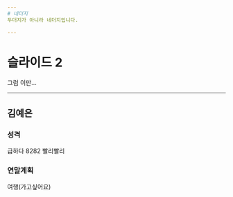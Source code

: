 ```yaml
---
# 네더지
두더지가 아니라 네더지입니다.

---
```

# 슬라이드 2
그럼 이만...

---
## 김예은
### 성격  
급하다 8282 빨리빨리  
### 연말계획  
여행(가고싶어요)  

